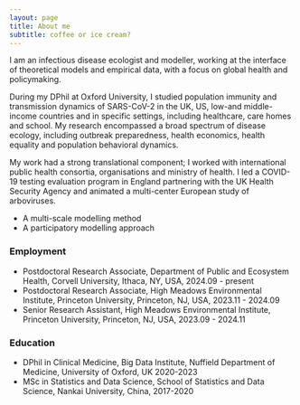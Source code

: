 ```yaml
---
layout: page
title: About me
subtitle: coffee or ice cream?
---
```


I am an infectious disease ecologist and modeller, working at the interface of theoretical models and empirical data, with a focus on global health and policymaking. 

During my DPhil at Oxford University, I studied population immunity and transmission dynamics of SARS-CoV-2 in the UK, US, low-and middle-income countries and in specific settings, including healthcare, care homes and school. My research encompassed a broad spectrum of disease ecology, including outbreak preparedness, health economics, health equality and population behavioral dynamics. 

My work had a strong translational component; I worked with international public health consortia, organisations and ministry of health. I led a COVID-19 testing evaluation program in England partnering with the UK Health Security Agency and animated a multi-center European study of arboviruses.   

- A multi-scale modelling method
- A participatory modelling approach
  
### Employment
  - Postdoctoral Research Associate, Department of Public and Ecosystem Health, Corvell University, Ithaca, NY, USA, 2024.09 - present
  - Postdoctoral Research Associate, High Meadows Environmental Institute, Princeton University, Princeton, NJ, USA, 2023.11 - 2024.09
  - Senior Research Assistant, High Meadows Environmental Institute, Princeton University, Princeton, NJ, USA, 2023.09 - 2024.11

### Education
 - DPhil in Clinical Medicine, Big Data Institute, Nuffield Department of Medicine, University of Oxford, UK 2020-2023
 - MSc in Statistics and Data Science, School of Statistics and Data Science, Nankai University, China, 2017-2020

